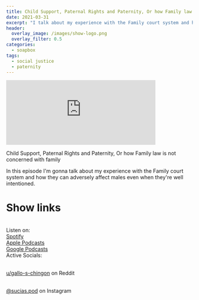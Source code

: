 ```yaml
---
title: Child Support, Paternal Rights and Paternity, Or how Family law is not concerned with family
date: 2021-03-31
excerpt: "I talk about my experience with the Family court system and how they can adversely affect males even when they're well intentioned"
header:
  overlay_image: /images/show-logo.png
  overlay_filter: 0.5
categories:
  - soapbox
tags:
  - social justice
  - paternity
---
```


<iframe src="https://open.spotify.com/embed-podcast/episode/5CX855zaK07igRNzcX8qNa" width="80%" height="175" frameborder="0" allowtransparency="true" allow="encrypted-media"></iframe>

Child Support, Paternal Rights and Paternity, Or how Family law is not concerned with family

In this episode I'm gonna talk about my experience with the Family court system and how they can adversely affect males even when they're well intentioned.

# Show links

<br> Listen on:
<br> [Spotify](https://open.spotify.com/show/3XjoipCU3QzeIaQAAQpBdW)  <a href='https://open.spotify.com/show/3XjoipCU3QzeIaQAAQpBdW'><i class='fab fa-spotify'></i></a>
<br> [Apple Podcasts](https://podcasts.apple.com/us/podcast/sucias/id1548173787) <a href='https://podcasts.apple.com/us/podcast/sucias/id1548173787'> <i class='fas fa-podcast'></i></a>
<br> [Google Podcasts](https://podcasts.google.com/feed/aHR0cHM6Ly9hbmNob3IuZm0vcy80MjI0YzYzYy9wb2RjYXN0L3Jzcw)  <a href='https://podcasts.google.com/feed/aHR0cHM6Ly9hbmNob3IuZm0vcy80MjI0YzYzYy9wb2RjYXN0L3Jzcw'><i class='fab fa-google-play'></i></a>
<br> Active Socials:

<br> [u/gallo-s-chingon](https://reddit.com/u/gallo-s-chingon/submitted) on Reddit <a href='https://reddit.com/u/gallo-s-chingon/submitted'><i class='fab fa-reddit'></i></a>

<br> [@sucias.pod](https://instagram.com/sucias.pod) on Instagram  <a href='https://www.instagram.com/sucias.pod'><i class='fab fa-instagram'></i></a>
